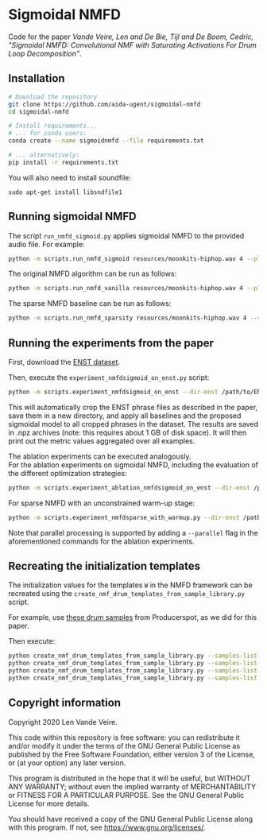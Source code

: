 # Sigmoidal NMFD

Code for the paper _Vande Veire, Len and De Bie, Tijl and De Boom, Cedric, "Sigmoidal NMFD: Convolutional NMF with Saturating Activations For Drum Loop Decomposition"_.

## Installation

```bash
# Download the repository
git clone https://github.com/aida-ugent/sigmoidal-nmfd
cd sigmoidal-nmfd

# Install requirements...
# ... for conda users:
conda create --name sigmoidnmfd --file requirements.txt

# ... alternatively:
pip install -r requirements.txt
```

You will also need to install soundfile:

```
sudo apt-get install libsndfile1
```

## Running sigmoidal NMFD 

The script `run_nmfd_sigmoid.py` applies sigmoidal NMFD to the provided audio file.
For example:

```bash
python -m scripts.run_nmfd_sigmoid resources/moonkits-hiphop.wav 4 --plot
```

The original NMFD algorithm can be run as follows:

```bash
python -m scripts.run_nmfd_vanilla resources/moonkits-hiphop.wav 4 --plot
```

The sparse NMFD baseline can be run as follows:

```bash
python -m scripts.run_nmfd_sparsity resources/moonkits-hiphop.wav 4 --sparsity 0.1 --plot
```

## Running the experiments from the paper

First, download the [ENST dataset](http://www.tsi.telecom-paristech.fr/aao/en/2010/02/19/enst-drums-an-extensive-audio-visual-database-for-drum-signals-processing/).

Then, execute the `experiment_nmfdsigmoid_on_enst.py` script:

```bash
python -m scripts.experiment_nmfdsigmoid_on_enst --dir-enst /path/to/ENST-drums-public --dir-out /home/user/somedirectory --tracklist "resources/tracklists/tracklist_enst_allphrases.csv"
```

This will automatically crop the ENST phrase files as described in the paper, save them in a new directory,
and apply all baselines and the proposed sigmoidal model to all cropped phrases in the dataset.
The results are saved in .npz archives (note: this requires about 1 GB of disk space).
It will then print out the metric values aggregated over all examples.

The ablation experiments can be executed analogously.  
For the ablation experiments on sigmoidal NMFD, including the evaluation of the different optimization strategies:

```bash
python -m scripts.experiment_ablation_nmfdsigmoid_on_enst --dir-enst /path/to/ENST-drums-public --dir-out /home/user/somedirectory --tracklist "resources/tracklists/tracklist_enst_allphrases.csv"
```

For sparse NMFD with an unconstrained warm-up stage:

```bash
python -m scripts.experiment_nmfdsparse_with_warmup.py --dir-enst /path/to/ENST-drums-public --dir-out /home/user/somedirectory --tracklist "resources/tracklists/tracklist_enst_allphrases.csv"
```

Note that parallel processing is supported by adding a `--parallel` flag in the aforementioned commands for the ablation experiments.

## Recreating the initialization templates

The initialization values for the templates `W` in the NMFD framework can be recreated using the 
`create_nmf_drum_templates_from_sample_library.py` script.

For example, use [these drum samples](https://www.producerspot.com/download-free-edm-drums-drum-samples-kit-by-producerspot) from Producerspot, as we did for this paper.

Then execute:

```bash
python create_nmf_drum_templates_from_sample_library.py --samples-list-file resources/tracklist/templates/samples_kick.csv --output-file resources/templates/kick.npy
python create_nmf_drum_templates_from_sample_library.py --samples-list-file resources/tracklist/templates/samples_snare.csv --output-file resources/templates/snare.npy
python create_nmf_drum_templates_from_sample_library.py --samples-list-file resources/tracklist/templates/samples_hihat.csv --output-file resources/templates/hihat.npy
python create_nmf_drum_templates_from_sample_library.py --samples-list-file resources/tracklist/templates/samples_crash.csv --output-file resources/templates/crash.npy
```

## Copyright information

Copyright 2020 Len Vande Veire.  

This code within this repository is free software: you can redistribute it and/or modify it under the terms of the GNU General Public License as published by the Free Software Foundation, either version 3 of the License, or (at your option) any later version.  

This program is distributed in the hope that it will be useful, but WITHOUT ANY WARRANTY; without even the implied warranty of MERCHANTABILITY or FITNESS FOR A PARTICULAR PURPOSE.  See the
GNU General Public License for more details.

You should have received a copy of the GNU General Public License along with this program.  If not, see <https://www.gnu.org/licenses/>.